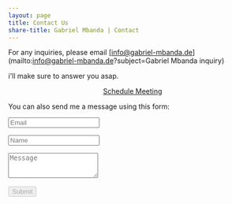 ```yaml
---
layout: page
title: Contact Us
share-title: Gabriel Mbanda | Contact 
---
```


<script src="https://www.google.com/recaptcha/api.js" async defer></script>
<script>enableSubmitContact = function(){ document.getElementById("submit_contact").disabled = false; }</script>

For any inquiries, please email [info@gabriel-mbanda.de](mailto:info@gabriel-mbanda.de?subject=Gabriel Mbanda inquiry)

i'll make sure to answer you asap.

<div style="text-align: center;">
<a href="https://calendly.com/vilickgaby/meeting" class="schedule-btn actionbtn">
  <span class="far fa-calendar-check" aria-hidden="true"></span>
  Schedule Meeting
</a>
</div>

You can also send me a message using this form:

<form action="https://submit-form.com/sV7y563V" class="form" id="contact-form">
  <div class="row">
    <div class="col-6">
      <input type="email" name="email" required="required" class="form-control input-lg" placeholder="Email" title="Email" style="margin-bottom: 15px;">
    </div>
    <div class="col-6">
      <input type="text" name="name" class="form-control input-lg" placeholder="Name" title="Name" style="margin-bottom: 15px;">
    </div>
  </div>
  <textarea type="text" name="content" class="form-control input-lg" placeholder="Message" title="Message" required="required" rows="3"></textarea>

  <div class="g-recaptcha" data-sitekey="6Levj9waAAAAAKjnDWEPUfENn91YBRofBG7VxCUP" data-callback="enableSubmitContact"></div>
  <input type="hidden" name="_feedback.success.title" value="Thanks for reaching out to me i'll be in touch shortly!" />
  <input type="hidden" name="_email.from" value="Formspark Gabriel Mbanda" />
  <input type="hidden" name="_feedback.error.title" value="An error occurred (did you check the &quot;I'm not a robot&quot; box?)" />

  <br/>
  <button id="submit_contact" type="submit" class="btn btn-lg btn-primary" disabled>Submit</button>
</form>
